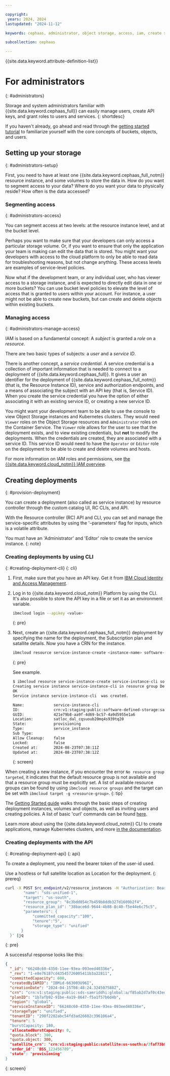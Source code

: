 ```yaml
---

copyright:
 years: 2024, 2024
lastupdated: "2024-11-12"

keywords: cephaas, administrator, object storage, access, iam, create service instance, deployment

subcollection: cephaas

---
```


{{site.data.keyword.attribute-definition-list}}


# For administrators
{: #administrators}

Storage and system administrators familiar with {{site.data.keyword.cephaas_full}} can easily manage users, create API keys, and grant roles to users and services.
{: shortdesc}

If you haven't already, go ahead and read through the [getting started tutorial](/docs/cephaas?topic=cephaas-getting-started) to familiarize yourself with the core concepts of buckets, objects, and users.

## Setting up your storage
{: #administrators-setup}

First, you need to have at least one {{site.data.keyword.cephaas_full_notm}} resource instance, and some volumes to store the data in. How do you want to segment access to your data? Where do you want your data to physically reside? How often is the data accessed?

### Segmenting access
{: #administrators-access}

You can segment access at two levels: at the resource instance level, and at the bucket level.

Perhaps you want to make sure that your developers can only access a particular storage volume. Or, if you want to ensure that only the application your team is making can edit the data that is stored. You might want your developers with access to the cloud platform to only be able to read data for troubleshooting reasons, but not change anything. These access levels are examples of service-level policies.

Now what if the development team, or any individual user, who has viewer access to a storage instance, and is expected to directly edit data in one or more buckets? You can use bucket level policies to elevate the level of access that is granted to users within your account. For instance, a user might not be able to create new buckets, but can create and delete objects within existing buckets.

### Managing access
{: #administrators-manage-access}

IAM is based on a fundamental concept: A _subject_ is granted a _role_ on a _resource_.

There are two basic types of subjects: a _user_ and a _service ID_.

There is another concept, a _service credential_. A service credential is a collection of important information that is needed to connect to a deployment of {{site.data.keyword.cephaas_full}}. It gives a user an identifier for the deployment of {{site.data.keyword.cephaas_full_notm}} (that is, the Resource Instance ID), service and authorization endpoints, and a means of associating the subject with an API key (that is, Service ID). When you create the service credential you have the option of either associating it with an existing service ID, or creating a new service ID.

You might want your development team to be able to use the console to view Object Storage instances and Kubernetes clusters. They would need `Viewer` roles on the Object Storage resources and `Administrator` roles on the Container Service. The `Viewer` role allows for the user to see that the deployment exists, and to view existing credentials, but **not** to modify the deployments. When the credentials are created, they are associated with a service ID. This service ID would need to have the `Operator` or `Editor` role on the deployment to be able to create and delete volumes and hosts.

For more information on IAM roles and permissions, see [the {{site.data.keyword.cloud_notm}} IAM overview](/docs/cephaas?topic=cephaas-iam-overview).


## Creating deployments
{: #provision-deployment}

You can create a deployment (also called as service instance) by resource controller through the custom catalog UI, RC CLIs, and API.

With the Resource controller (RC) API and CLI, you can set and manage the service-specific attributes by using the '–parameters' flag for inputs, which is a volatile attribute.

You must have an 'Administrator' and 'Editor' role to create the service instance.
{: note}

### Creating deployments by using CLI
{: #creating-deployment-cli}
{: cli}

1. First, make sure that you have an API key. Get it from [IBM Cloud Identity and Access Management](https://cloud.ibm.com/iam/apikeys).

2. Log in to {{site.data.keyword.cloud_notm}} Platform by using the CLI. It's also possible to store the API key in a file or set it as an environment variable.

    ```sh
    ibmcloud login --apikey <value>
    ```
    {: pre}

3. Next, create an {{site.data.keyword.cephaas_full_notm}} deployment by specifying the name for the deployment, the Subscription plan and satallite details. Now you have a CRN for the instance.

    ```sh
    ibmcloud resource service-instance-create <instance-name> software-defined-storage <plan> global <satellite-location> -p ‘{“satellite_crn":"<satellite-crn>","order_id":"<order-id>”}’ -g Default
    ```
    {: pre}

    See example.

    ```sh
    $ ibmcloud resource service-instance-create service-instance-cli software-defined-storage 38bacce6d-9644-4b88-8v40-f5e44e6c75c5 satloc_dal_cqsuoub20mq4s939tq20 -p '{"satellite_crn"}: "crn:v1:staging:public:satellite:us-south:a/3faf73b8d12b47fa6ce87494f8ae7686:cqsuoub20mq4s939tq20::","order_id":"account-1"}' -g Default
    Creating service instance service-instance-cli in resource group Default of account account-1 as user@company.com...
    OK
    Service instance service-instance-cli  was created.

    Name:             service-instance-cli
    ID:               crn:v1:staging:public:software-defined-storage:satloc_dal_cqsuoub20mq4s939tq20:a/3faf73b8d12b47fa6ce87494f8ae7686:421e79b8-aa9f-4d69-bc57-4a9d5955e1a6::
    GUID:             421e79b8-aa9f-4d69-bc57-4a9d5955e1a6
    Location:         satloc_dal_cqsuoub20mq4s939tq20
    State:            provisioning
    Type:             service_instance
    Sub Type:
    Allow Cleanup:    false
    Locked:           false
    Created at:       2024-08-23T07:38:11Z
    Updated at:       2024-08-23T07:38:12Z
    ```
    {: screen}

When creating a new instance, if you encounter the error `No resource group targeted`, it indicates that the default resource group is not available and that a resource group must be explicitly set. A list of available resource groups can be found by using `ibmcloud resource groups` and the target can be set with `ibmcloud target -g <resource-group>`.
{: tip}

The [Getting Started guide](/docs/cephaas?topic=cephaas-getting-started) walks through the basic steps of creating deployment instances, volumes and objects, as well as inviting users and creating policies. A list of basic 'curl' commands can be found [here](/docs/cephaas?topic=cephaas-curl).

Learn more about using the {{site.data.keyword.cloud_notm}} CLI to create applications, manage Kubernetes clusters, and more [in the documentation](/docs/cli?topic=cli-ibmcloud_cli).


### Creating deployments with the API
{: #creating-deployment-api}
{: api}


To create a deployment, you need the bearer token of the user-id used.

Use a hostless or full satellite location as Location for the deployment.
{: prereq}

```sh
curl -X POST $rc_endpoint/v2/resource_instances -H "Authorization: Bearer $token" -H 'Content-Type: application/json' -d '{
        "name": "sds-unified-1",
        "target": "us-south",
        "resource_group": "8c3bdd054c7b459b8ddb327d1609b2f4",
        "resource_plan_id": "38bace6d-9644-4b88-8c40-f5e44e6c75c5",
        "parameters": {
            "committed_capacity":"100",
            "tenure":"5",
            "storage_type": "unified"
       }
  }' |jq
```
{: pre}

A successful response looks like this:

```json
{
  "_id": "66248c60-4350-11ee-93ea-093eed40336e",
  "_rev": "1-e8e76187cd43545726005411b3a22811",
  "committedCapacity": 600,
  "createdByIAMID": "IBMid-663003U96I",
  "creationDate": "2024-04-15T08:48:24.324507588Z",
  "crn": "crn:v1:staging:public:sds-samriddhi:global:a/f85ab2d7af0c43edbdf7d47241a9494f:66248c60-4350-11ee-93ea-093eed40336e::",
  "planID": "1b7afb92-91be-4a19-8647-f5a1f57b6d4b",
  "region": "global",
  "serviceInstanceID": "66248c60-4350-11ee-93ea-093eed40336e",
  "storageType": "unified",
  "tenantID": "298f2202abc54fd3ad26602c396106a4",
  "tenure": 5
  "burstCapacity: 180,
  "allocatedBurstCapacity: 0,
  "quota.block": 300,
  "quota.object: 300,
  "satellite_crn": "crn:v1:staging:public:satellite:us-south:a/3faf73b8d12b47fa6ce87494f8ae7686:coss5vm20tfjc8f72430::"
  "order_id": "BSS_123456789",
  "state": "provisioning"
}
```
{: screen}
